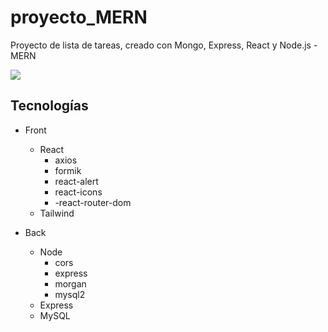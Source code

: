 # proyecto_MERN
Proyecto de lista de tareas, creado con Mongo, Express, React y Node.js - MERN

![](https://i.postimg.cc/28BnCSbq/mobile.png)

## Tecnologías
- Front
  - React
    - axios
    - formik
    - react-alert
    - react-icons
    - -react-router-dom
  - Tailwind

- Back
  - Node
    - cors
    - express
    - morgan
    - mysql2
  - Express
  - MySQL
